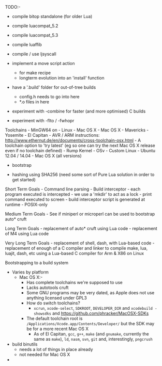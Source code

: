 TODO:-

- compile bitop standalone (for older Lua)
- compile luacompat_5.2
- compile luacompat_5.3
- compile luaffib
- compile / use ljsyscall

- implement a move script action
	- for make recipe
	- longterm evolution into an 'install' function

- have a '.build' folder for out-of-tree builds
	- config.h needs to go into here
	- *.o files in here

- experiment with -combine for faster (and more optimised) C builds

- experiment with -flto / -fwhopr

Toolchains
	- MinGW64 on
		- Linux
		- Mac OS X
	- Mac OS X
		- Mavericks
		- Yosemite
		- El Capitan
		- AVR / ARM instructions: http://www.ethernut.de/en/documents/cross-toolchain-osx.html
	- A toolchain option to 'try latest' (eg so one can try the next Mac OS X release even if no toolchain defined)
	- Rump Kernel
	- OSv
	- Custom Linux
		- Ubuntu 12.04 / 14.04
		- Mac OS X (all versions)

- bootstrap

- hashing using SHA256 (need some sort of Pure Lua solution in order to get started)

Short Term Goals
	- Command line parsing
	- Build interceptor
		- each program executed is intercepted
		- we use a 'mkdir' to act as a lock
		- print command executed to screen
		- build interceptor script is generated at runtime
		- POSIX-only

Medium Term Goals
	- See if miniperl or microperl can be used to bootstrap auto* cruft

Long Term Goals
	- replacement of auto* cruft using Lua code
	- replacement of M4 using Lua code

Very Long Term Goals
	- replacement of shell, dash, with Lua-based code
	- replacement of enough of a C compiler and linker to compile make, lua, luajit, dash, etc using a Lua-based C compiler for Arm & X86 on Linux


Bootstrapping to a build system

* Varies by platform
	* Mac OS X:-
		* Has complete toolchains we're supposed to use
		* Lacks autotools cruft
		* Some GNU programs may be very dated, as Apple does not use anything licensed under GPL3
		* How do switch toolchains?
			* `xcrun`, `xcode-select`, `SDKROOT`, `DEVELOPER_DIR` and `xcodebuild -showsdks` and <https://github.com/phracker/MacOSX-SDKs>
		* The default toolchain root is `/Applications/Xcode.app/Contents/Developer/` but the SDK may be for a more recent Mac OS X
			* As of El Capitan, `gcc`, `g++`, `make` (and `gnumake`, currently the same as `make`), `ld`, `nasm`, `svn`, `git` and, interestingly, `pngcrush`
* build binutils
	* needs a lot of things in place already
	* not needed for Mac OS X
*